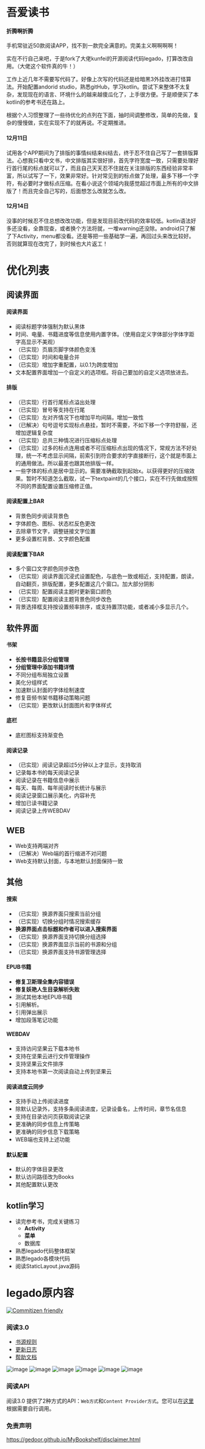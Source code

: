 # 吾爱读书 
#### 折腾啊折腾
手机常驻近50款阅读APP，找不到一款完全满意的。完美主义啊啊啊啊！

实在不行自己来吧，于是fork了大佬kunfei的开源阅读代码legado，打算改改自用。（大佬这个软件真的牛！）

工作上近几年不需要写代码了。好像上次写的代码还是给暗黑3外挂改进打怪算法。开始配置andorid studio，熟悉gitHub，学习kotlin。尝试下来整体不太复杂，发现现在的语言、环境什么的越来越傻瓜化了，上手很方便。于是顺便买了本kotlin的参考书还在路上。

根据个人习惯整理了一些待优化的点列在下面，抽时间调整修改，简单的先做，复杂的慢慢做，实在实现不了的就再说。不定期推进。

#### 12月11日
试用各个APP期间为了排版的事情纠结来纠结去，终于忍不住自己写了一套排版算法。心想我只看中文书，中文排版其实很好排，首先字符宽度一致，只需要处理好行首行尾的标点就可以了，而且自己天天忍不住就在关注排版的东西经验非常丰富，所以试写了一下，效果非常好。针对常见到的标点做了处理，最多下移一个字符，有必要时才做标点压缩。在看小说这个领域内我感觉超过市面上所有的中文排版了！而且完全自己写的，后面想怎么改就怎么改。
#### 12月14日
没事的时候忍不住总想改改功能，但是发现目前改代码的效率较低。kotlin语法好多还没看，全靠现查，或者换个方法将就，一堆warning还没除。android只了解了下Activity，menu都没看。还是等把一些基础学一遍，再回过头来改比较好。否则就算现在改完了，到时候也大片返工！

# 优化列表 
## 阅读界面
#### 阅读界面
* 阅读标题字体强制为默认黑体
* 时间、电量、书籍进度等信息使用内置字体。（使用自定义字体部分字体字距字高显示不美观）
* （已实现）页眉页脚字体颜色变浅
* （已实现）时间和电量合并
* （已实现）增加字重配置，以0.1为跨度增加
* 文本配置界面增加一个自定义的选项框。将自己要加的自定义选项放进去。
#### 排版
* （已实现）行首行尾标点溢出处理
* （已实现）冒号等支持在行尾
* （已实现）左对齐情况下也增加平均间隔，增加一致性
* （已解决）句号逗号实现标点悬挂，暂时不需要，不如下移一个字符舒服，还增加逻辑复杂度
* （已实现）总共三种情况进行压缩标点处理
* （已实现）过多的标点连用或者不可压缩标点出现的情况下，常规方法不好处理，统一不考虑显示间隔，前索引到符合要求的字直接断行，这个就是市面上的通用做法。所以最差也跟其他排版一样。
* 一些字体的标点是居中显示的。需要准确截取到起始x。以获得更好的压缩效果。暂时不知道怎么截取，试一下textpaint的几个接口，实在不行先做成按照不同的界面配置设置压缩修正值。
#### 阅读配置上BAR
* 背景色同步阅读背景色
* 字体颜色、图标、状态栏反色更改
* 去除章节文字，调整链接文字位置
* 更多设置栏背景、文字颜色配置
#### 阅读配置下BAR
* 多个窗口文字颜色同步改色
* （已实现）阅读界面沉浸式设置配色，与底色一致或相近，支持配置，朗读，自动翻页，排版配置，更多配置这几个窗口。加大部分阴影
* （已实现）配置阅读主题时更新窗口颜色
* （已实现）配置阅读主题背景色同步改色
* 背景选择框支持按设置频率排序，或支持置顶功能，或者减小多显示几个。
## 软件界面
#### 书架
* **长按书籍显示分组管理**
* **分组管理中添加书籍详情**
* 不同分组布局独立设置
* 美化分组样式
* 加速默认封面的字体绘制速度
* 修复音频书架书籍移动策略问题
* （已实现）更改默认封面图片和字体样式
#### 底栏
* 底栏图标支持渐变色
#### 阅读记录
* （已实现）阅读记录超过5分钟以上才显示，支持取消
* 记录每本书的每天阅读记录
* 阅读记录在书籍信息中展示
* 每天、每周、每年阅读时长统计与展示
* 阅读记录窗口展示美化，内容补充
* 增加已读书籍记录
* 阅读记录上传WEBDAV
## WEB
* Web支持两端对齐
* （已解决）Web端的首行缩进不对问题
* Web支持默认封面，与本地默认封面保持一致
## 其他
#### 搜索
* （已实现）换源界面只搜索当前分组
* （已实现）切换分组时情况搜索缓存
* **换源界面点击标题和作者可以进入搜索界面**
* （已实现）换源界面支持切换分组选择
* （已实现）换源界面显示当前的书源和分组
* （已实现）换源界面支持书源管理选择
#### EPUB书籍
* **修复卫斯理全集内容错误**
* **修复妖艳人生目录解析失败**
* 测试其他本地EPUB书籍
* 引用解析。
* 引用弹出展示
* 增加段落笔记功能
#### WEBDAV
* 支持访问坚果云下载本地书
* 支持在坚果云进行文件管理操作
* 支持坚果云文件排序
* 支持本地书第一次阅读自动上传到坚果云
#### 阅读进度云同步
* 支持手动上传阅读进度
* 除默认记录外，支持多条阅读进度，记录设备名，上传时间，章节名信息
* 支持在目录访问页获取阅读记录
* 更准确的同步信息上传策略
* 更准确的同步信息下载策略
* WEB端也支持上述功能
#### 默认配置
* 默认的字体目录更改
* 默认访问路径改为Books
* 其他配置默认更改
## kotlin学习
* 读完参考书，完成关键练习
  * **Activity**
  * **菜单**
  * 数据库
* 熟悉legado代码整体框架
* 熟悉legado各模块代码
* 阅读StaticLayout.java源码
# legado原内容

[![Commitizen friendly](https://img.shields.io/badge/commitizen-friendly-brightgreen.svg)](http://commitizen.github.io/cz-cli/)

### 阅读3.0
* [书源规则](https://alanskycn.gitee.io/teachme/)
* [更新日志](/app/src/main/assets/updateLog.md)
* [帮助文档](/app/src/main/assets/help/appHelp.md)

![image](https://github.com/gedoor/gedoor.github.io/blob/master/images/%E9%98%85%E8%AF%BB%E7%AE%80%E4%BB%8B1.jpg)
![image](https://github.com/gedoor/gedoor.github.io/blob/master/images/%E9%98%85%E8%AF%BB%E7%AE%80%E4%BB%8B2.jpg)
![image](https://github.com/gedoor/gedoor.github.io/blob/master/images/%E9%98%85%E8%AF%BB%E7%AE%80%E4%BB%8B3.jpg)
![image](https://github.com/gedoor/gedoor.github.io/blob/master/images/%E9%98%85%E8%AF%BB%E7%AE%80%E4%BB%8B4.jpg)
![image](https://github.com/gedoor/gedoor.github.io/blob/master/images/%E9%98%85%E8%AF%BB%E7%AE%80%E4%BB%8B5.jpg)
![image](https://github.com/gedoor/gedoor.github.io/blob/master/images/%E9%98%85%E8%AF%BB%E7%AE%80%E4%BB%8B6.jpg)

### 阅读API
阅读3.0 提供了2种方式的API：`Web方式`和`Content Provider方式`。您可以在[这里](api.md)根据需要自行调用。 

### 免责声明
https://gedoor.github.io/MyBookshelf/disclaimer.html
